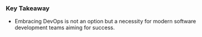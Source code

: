 ### Key Takeaway
- Embracing DevOps is not an option but a necessity for modern software development teams aiming for success.
